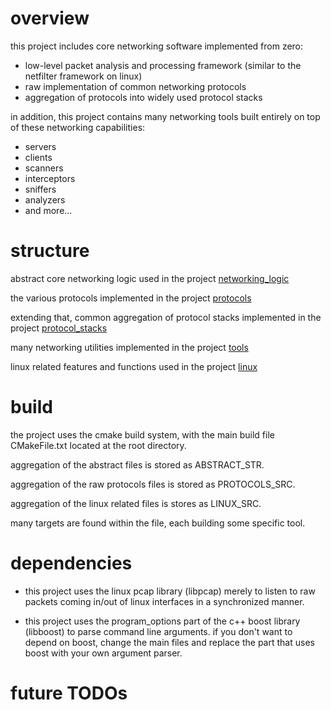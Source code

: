# overview
this project includes core networking software implemented from zero:
* low-level packet analysis and processing framework (similar to the netfilter framework on linux)
* raw implementation of common networking protocols
* aggregation of protocols into widely used protocol stacks

in addition, this project contains many networking tools built entirely on top of these networking capabilities:
* servers
* clients
* scanners
* interceptors
* sniffers
* analyzers
* and more...

# structure
abstract core networking logic used in the project [networking_logic](docs/networking_logic.md)

the various protocols implemented in the project [protocols](docs/protocols.md)

extending that, common aggregation of protocol stacks implemented in the project [protocol_stacks](docs/protocol_stacks.md)

many networking utilities implemented in the project [tools](docs/tools.md)

linux related features and functions used in the project [linux](docs/linux_related.md)

# build
the project uses the cmake build system, with the main build file CMakeFile.txt located at the root directory.

aggregation of the abstract files is stored as ABSTRACT_STR.

aggregation of the raw protocols files is stored as PROTOCOLS_SRC.

aggregation of the linux related files is stores as LINUX_SRC.

many targets are found within the file, each building some specific tool.

# dependencies
* this project uses the linux pcap library (libpcap) merely to listen to raw packets coming in/out of linux interfaces in a synchronized manner.

* this project uses the program_options part of the c++ boost library (libboost) to parse command line arguments.
  if you don't want to depend on boost, change the main files and replace the part that uses boost with your own argument parser.

# future TODOs
